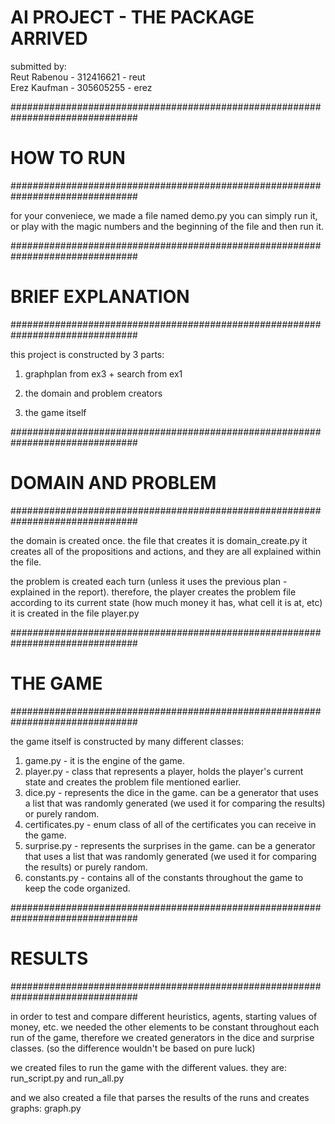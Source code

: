 # AI PROJECT - THE PACKAGE ARRIVED #

submitted by:\
Reut Rabenou - 312416621 - reut\
Erez Kaufman - 305605255 - erez



###############################################################################
#                                 HOW TO RUN                                  #
###############################################################################

for your conveniece, we made a file named demo.py
you can simply run it, or play with the magic numbers and the beginning of the
file and then run it.

###############################################################################
#                              BRIEF EXPLANATION                              #
###############################################################################

this project is constructed by 3 parts:

1. graphplan from ex3 + search from ex1

2. the domain and problem creators 

3. the game itself

###############################################################################
#                             DOMAIN AND PROBLEM                              #
###############################################################################

the domain is created once. the file that creates it is domain_create.py 
it creates all of the propositions and actions, and they are all explained
within the file.

the problem is created each turn (unless it uses the previous plan - explained
in the report). therefore, the player creates the problem file according to 
its current state (how much money it has, what cell it is at, etc)
it is created in the file player.py

###############################################################################
#                                  THE GAME                                   #
###############################################################################

the game itself is constructed by many different classes:
1. game.py 	   - it is the engine of the game.
2. player.py       - class that represents a player, holds the player's current
		     state and creates the problem file mentioned earlier.
3. dice.py         - represents the dice in the game. can be a generator that 
		     uses a list that was randomly generated (we used it for 
		     comparing the results) or purely random.
4. certificates.py - enum class of all of the certificates you can receive in 
		     the game.
5. surprise.py     - represents the surprises in the game. can be a generator 
		     that uses a list that was randomly generated (we used it
		     for comparing the results) or purely random.
6. constants.py	   - contains all of the constants throughout the game to keep
		     the code organized.

###############################################################################
#                                   RESULTS                                   #
###############################################################################

in order to test and compare different heuristics, agents, starting values of
money, etc. we needed the other elements to be constant throughout each run of
the game, therefore we created generators in the dice and surprise classes.
(so the difference wouldn't be based on pure luck)

we created files to run the game with the different values. they are:
run_script.py and run_all.py

and we also created a file that parses the results of the runs and creates 
graphs: graph.py
